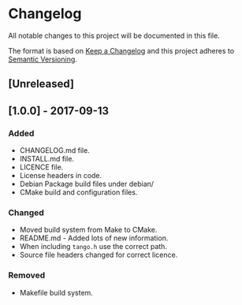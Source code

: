 # Changelog

All notable changes to this project will be documented in this file.

The format is based on [Keep a Changelog](http://keepachangelog.com/en/1.0.0/)
and this project adheres to [Semantic Versioning](http://semver.org/spec/v2.0.0.html).

## [Unreleased]

## [1.0.0] - 2017-09-13

### Added

* CHANGELOG.md file.
* INSTALL.md file.
* LICENCE file.
* License headers in code.
* Debian Package build files under debian/
* CMake build and configuration files.

### Changed

* Moved build system from Make to CMake.
* README.md - Added lots of new information.
* When including `tango.h` use the correct path.
* Source file headers changed for correct licence.

### Removed

* Makefile build system.
